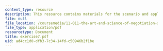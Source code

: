 ```yaml
---
content_type: resource
description: This resource contains materials for the scenario and application.
file: null
file_location: /coursemedia/11-011-the-art-and-science-of-negotiation-spring-2006/ad4cc1d0dfb37c3414fdc50946b2f1be_exercise7.pdf
file_type: application/pdf
resourcetype: Document
title: exercise7.pdf
uid: ad4cc1d0-dfb3-7c34-14fd-c50946b2f1be
---
```

